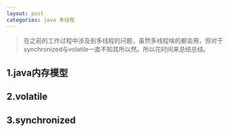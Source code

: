 ```yaml
---
layout: post
categories: java 多线程
---
```


> 在之前的工作过程中涉及到多线程的问题，虽然多线程啥的都会用，但对于synchronized与volatile一直不知其所以然。所以花时间来总结总结。

## 1.java内存模型

## 2.volatile

## 3.synchronized
